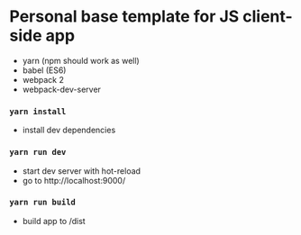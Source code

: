 
# Personal base template for JS client-side app

* yarn (npm should work as well)
* babel (ES6)
* webpack 2
* webpack-dev-server


### `yarn install`
- install dev dependencies

### `yarn run dev`
- start dev server with hot-reload
- go to http://localhost:9000/

### `yarn run build`
- build app to /dist
